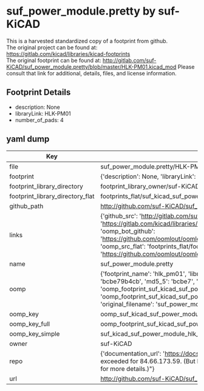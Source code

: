 # suf_power_module.pretty by suf-KiCAD  
This is a harvested standardized copy of a footprint from github.  
The original project can be found at:  
https://gitlab.com/kicad/libraries/kicad-footprints  
The original footprint can be found at:
http://gitlab.com/suf-KiCAD/suf_power_module.pretty/blob/master/HLK-PM01.kicad_mod
Please consult that link for additional, details, files, and license information.  
## Footprint Details
* description: None  
* libraryLink: HLK-PM01  
* number_of_pads: 4  
## yaml dump  
| Key | Value |  
| --- | --- |  
| file | suf_power_module.pretty/HLK-PM01.kicad_mod |  
| footprint | {'description': None, 'libraryLink': 'HLK-PM01', 'number_of_pads': 4} |  
| footprint_library_directory | footprint_library_owner/suf-KiCAD_suf_power_module.pretty |  
| footprint_library_directory_flat | footprints_flat/suf_kicad_suf_power_module_hlk_pm01/working |  
| github_path | http://github.com/suf-KiCAD/suf_power_module.pretty/blob/master/HLK-PM01.kicad_mod |  
| links | {'github_src': 'http://gitlab.com/suf-KiCAD/suf_power_module.pretty/blob/master/HLK-PM01.kicad_mod', 'github_src_repo': 'https://gitlab.com/kicad/libraries/kicad-footprints', 'oomp_bot': 'footprints/suf_kicad_suf_power_module_hlk_pm01/working', 'oomp_bot_github': 'https://github.com/oomlout/oomlout_oomp_footprint_bot/tree/main/footprints/suf_kicad_suf_power_module_hlk_pm01/working', 'oomp_src_flat': 'footprints_flat/footprints_flat/suf_kicad_suf_power_module_hlk_pm01/working', 'oomp_src_flat_github': 'https://github.com/oomlout/oomlout_oomp_footprint_src/tree/main/footprints_flat/suf_kicad_suf_power_module_hlk_pm01/working'} |  
| name | suf_power_module.pretty |  
| oomp | {'footprint_name': 'hlk_pm01', 'library_name': 'suf_power_module', 'md5': 'bcbe79b4cb77ef2a99b01d2ad874661b', 'md5_10': 'bcbe79b4cb', 'md5_5': 'bcbe7', 'md5_6': 'bcbe79', 'oomp_key': 'oomp_suf_kicad_suf_power_module_hlk_pm01', 'oomp_key_extra': 'oomp_footprint_suf_kicad_suf_power_module_hlk_pm01', 'oomp_key_full': 'oomp_footprint_suf_kicad_suf_power_module_hlk_pm01_bcbe79', 'oomp_key_simple': 'suf_kicad_suf_power_module_hlk_pm01', 'original_filename': 'suf_power_module.pretty/HLK-PM01.kicad_mod', 'owner_name': 'suf_kicad'} |  
| oomp_key | oomp_suf_kicad_suf_power_module_hlk_pm01 |  
| oomp_key_full | oomp_footprint_suf_kicad_suf_power_module_hlk_pm01 |  
| oomp_key_simple | suf_kicad_suf_power_module_hlk_pm01 |  
| owner | suf-KiCAD |  
| repo | {'documentation_url': 'https://docs.github.com/rest/overview/resources-in-the-rest-api#rate-limiting', 'message': "API rate limit exceeded for 84.66.173.59. (But here's the good news: Authenticated requests get a higher rate limit. Check out the documentation for more details.)"} |  
| url | http://github.com/suf-KiCAD/suf_power_module.pretty |  

